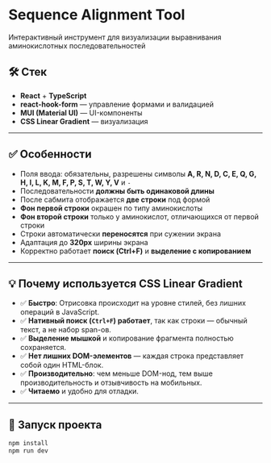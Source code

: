 # Sequence Alignment Tool

Интерактивный инструмент для визуализации выравнивания аминокислотных последовательностей

## 🛠️ Стек

- **React** + **TypeScript**
- **react-hook-form** — управление формами и валидацией
- **MUI (Material UI)** — UI-компоненты
- **CSS Linear Gradient** — визуализация

---

## ✅ Особенности

- Поля ввода: обязательны, разрешены символы **A, R, N, D, C, E, Q, G, H, I, L, K, M, F, P, S, T, W, Y, V** и `-`
- Последовательности **должны быть одинаковой длины**
- После сабмита отображается **две строки** под формой
- **Фон первой строки** окрашен по типу аминокислоты
- **Фон второй строки** только у аминокислот, отличающихся от первой строки
- Строки автоматически **переносятся** при сужении экрана
- Адаптация до **320px** ширины экрана
- Корректно работает **поиск (Ctrl+F)** и **выделение с копированием**

---

## 💡 Почему используется CSS Linear Gradient

- ✅ **Быстро**: Отрисовка происходит на уровне стилей, без лишних операций в JavaScript.
- ✅ **Нативный поиск (`Ctrl+F`) работает**, так как строки — обычный текст, а не набор span-ов.
- ✅ **Выделение мышкой** и копирование фрагмента полностью сохраняется.
- ✅ **Нет лишних DOM-элементов** — каждая строка представляет собой один HTML-блок.
- ✅ **Производительно**: чем меньше DOM-нод, тем выше производительность и отзывчивость на мобильных.
- ✅ **Читаемо** и удобно для отладки.

---

## 🚀 Запуск проекта

```bash
npm install
npm run dev
```
